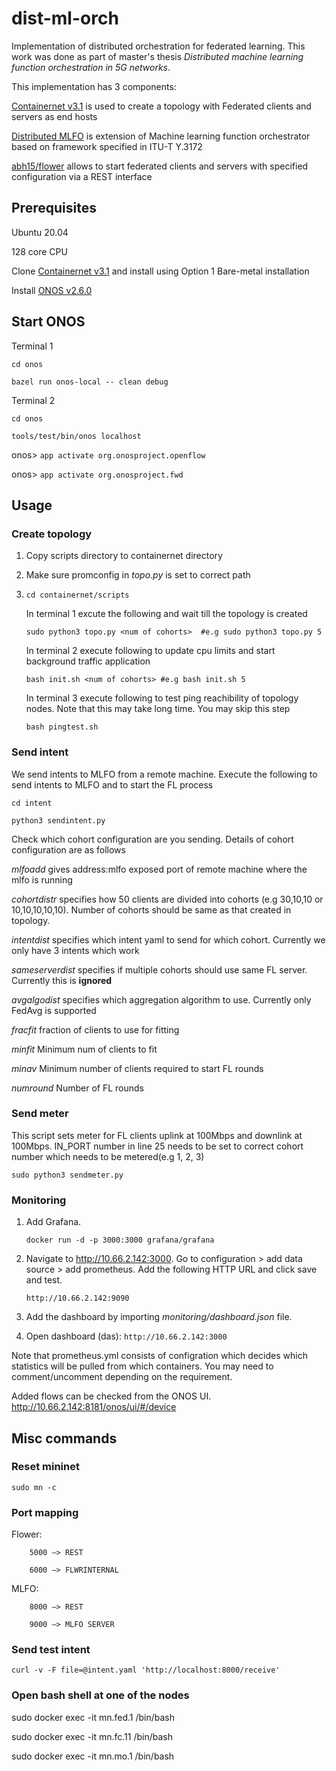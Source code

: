 # dist-ml-orch

Implementation of distributed orchestration for federated learning. This work was done as part of master's thesis *Distributed machine learning function orchestration in 5G networks*.

This implementation has 3 components:

[Containernet v3.1](https://github.com/containernet/containernet) is used to create a topology with Federated clients and servers as end hosts

[Distributed MLFO](https://github.com/abh15/mlfo-dist) is extension of Machine learning function orchestrator based on framework specified in  ITU-T Y.3172 

[abh15/flower](https://github.com/abh15/flower) allows to start federated clients and servers with specified configuration via a REST interface



## Prerequisites
Ubuntu 20.04

128 core CPU

Clone [Containernet v3.1](https://github.com/containernet/containernet) and install using Option 1 Bare-metal installation

Install [ONOS v2.6.0](https://wiki.onosproject.org/display/ONOS/Developer+Quick+Start) 


## Start ONOS

Terminal 1

`cd onos`

`bazel run onos-local -- clean debug`

Terminal 2

`cd onos`

`tools/test/bin/onos localhost`

onos> `app activate org.onosproject.openflow`

onos> `app activate org.onosproject.fwd`



## Usage
### Create topology
1. Copy scripts directory to containernet directory

2. Make sure promconfig in *topo.py* is set to correct path

3. `cd containernet/scripts`
	
	In terminal 1 excute the following and wait till the topology is created 

	`sudo python3 topo.py <num of cohorts>  #e.g sudo python3 topo.py 5`

	In terminal 2 execute following to update cpu limits and start background traffic application

	`bash init.sh <num of cohorts> #e.g bash init.sh 5`

	In terminal 3 execute following to test ping reachibility of topology nodes. Note that this may take long time. You may skip this step
	
	`bash pingtest.sh`


### Send intent
We send intents to MLFO from a remote machine. Execute the following to send intents to MLFO and to start the FL process

`cd intent`

`python3 sendintent.py`

Check which cohort configuration are you sending. Details of cohort configuration are as follows

*mlfoadd* gives address:mlfo exposed port of remote machine where the mlfo is running

*cohortdistr* specifies how 50 clients are divided into cohorts (e.g 30,10,10 or 10,10,10,10,10). Number of cohorts should be same as that created in topology.

*intentdist* specifies which intent yaml to send for which cohort. Currently we only have 3 intents which work

*sameserverdist* specifies if multiple cohorts should use same FL server. Currently this is **ignored**

*avgalgodist* specifies which aggregation algorithm to use. Currently only FedAvg is supported

*fracfit* fraction of clients to use for fitting

*minfit* Minimum num of clients to fit

*minav* Minimum number of clients required to start FL rounds

*numround* Number of FL rounds

### Send meter
This script sets meter for FL clients uplink at 100Mbps and downlink at 100Mbps.  IN_PORT number in line 25 needs to be set to correct cohort number which needs to be metered(e.g 1, 2, 3)

`sudo python3 sendmeter.py` 


### Monitoring 
1. Add Grafana.

	`docker run -d -p 3000:3000 grafana/grafana`

2. Navigate to  http://10.66.2.142:3000. Go to configuration > add data source > add prometheus. Add the following HTTP URL and click save and test.

	`http://10.66.2.142:9090`

3. Add the dashboard by importing *monitoring/dashboard.json* file.


5. Open dashboard (das):
	`http://10.66.2.142:3000`


Note that prometheus.yml consists of configration which decides which statistics will be pulled from which containers. You may need to comment/uncomment depending on the requirement.

Added flows can be checked from the ONOS UI. http://10.66.2.142:8181/onos/ui/#/device 

## Misc commands

### Reset mininet
`sudo mn -c`

### Port mapping
Flower: 

		5000 —> REST

	    6000 —> FLWRINTERNAL

MLFO: 

		8000 —> REST

	  	9000 —> MLFO SERVER

### Send test intent
`curl -v -F file=@intent.yaml 'http://localhost:8000/receive'`

### Open bash shell at one of the nodes

sudo docker exec -it mn.fed.1 /bin/bash

sudo docker exec -it mn.fc.11 /bin/bash

sudo docker exec -it mn.mo.1 /bin/bash
